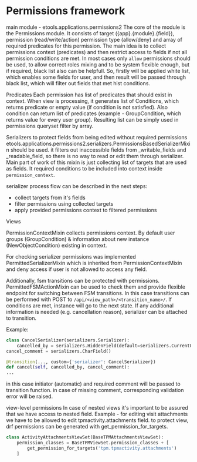 # Permissions framework

main module - etools.applications.permissions2 The core of the module is the Permissions module. It consists of target \({app}.{module}.{field}\), permission \(read/write/action\) permission type \(allow/deny\) and array of required predicates for this permission. The main idea is to collect permissions context \(predicates\) and then restrict access to fields if not all permission conditions are met. In most cases only `allow` permissions should be used, to allow correct roles mixing and to be system flexible enough, but if required, black list also can be helpfull. So, firstly will be applied white list, which enables some fields for user, and then result will be passed through black list, which will filter out fields that met hist conditions.

Predicates Each permission has list of predicates that should exist in context. When view is processing, it generates list of Conditions, which returns predicate or empty value \(if condition is not satisfied\). Also condition can return list of predicates \(example - GroupCondition, which returns value for every user group\). Resulting list can be simply used in permissions queryset filter by array.

Serializers to protect fields from being edited without required permissions etools.applications.permissions2.serializers.PermissionsBasedSerializerMixin should be used. it filters out inaccessible fields from \_writable\_fields and \_readable\_field, so there is no way to read or edit them through serializer. Main part of work of this mixin is just collecting list of targets that are used as fields. It required conditions to be included into context inside `permission_context`.

serializer process flow can be described in the next steps:

* collect targets from it's fields
* filter permissions using collected targets
* apply provided permissions context to filtered permissions

Views

PermissionContextMixin collects permissions context. By default user groups \(GroupCondition\) & information about new instance \(NewObjectCondition\) existing in context.

For checking serializer permissions was implemented PermittedSerializerMixin which is inherited from PermissionContextMixin and deny access if user is not allowed to access any field.

Additionally, fsm transitions can be protected with permissions. PermittedFSMActionMixin can be used to check them and provide flexible endpoint for switching between FSM transitions. In this case transitions can be performed with POST to `/api/<view_path>/<transition_name>/`. If conditions are met, instance will go to the next state. If any additional information is needed \(e.g. cancellation reason\), serializer can be attached to transition.

Example:

```python
class CancelSerializer(serializers.Serializer):
    cancelled_by = serializers.HiddenField(default=serializers.CurrentUserDefault())
cancel_comment = serializers.CharField()

@transition(..., custom={'serializer': CancelSerializer})
def cancel(self, cancelled_by, cancel_comment):
...
```

in this case initiator \(automatic\) and required comment will be passed to transition function. in case of missing comment, corresponding validation error will be raised.

view-level permissions In case of nested views it's important to be assured that we have access to nested field. Example - for editing visit attachments we have to be allowed to edit tpmactivity.attachments field. to protect view, drf permissions can be generated with get\_permission\_for\_targets.

```python
class ActivityAttachmentsViewSet(BaseTPMAttachmentsViewSet):
    permission_classes = BaseTPMViewSet.permission_classes + [
        get_permission_for_targets('tpm.tpmactivity.attachments')
    ]
```

